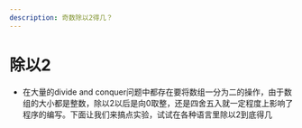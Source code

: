 ```yaml
---
description: 奇数除以2得几？
---
```


# 除以2

* 在大量的divide and conquer问题中都存在要将数组一分为二的操作，由于数组的大小都是整数，除以2以后是向0取整，还是四舍五入就一定程度上影响了程序的编写。下面让我们来搞点实验，试试在各种语言里除以2到底得几



